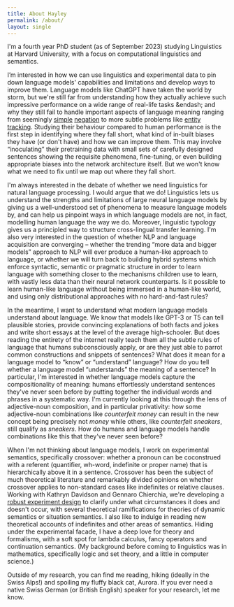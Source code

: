 ```yaml
---
title: About Hayley
permalink: /about/
layout: single
---
```


I'm a fourth year PhD student (as of September 2023) studying Linguistics at Harvard University, with a focus on computational linguistics and semantics.

I’m interested in how we can use linguistics and experimental data to pin down language models' capabilities and limitations and develop ways to improve them. 
Language models like ChatGPT have taken the world by storm, but we're still far from understanding how they actually achieve such impressive performance on a wide range of real-life tasks &endash; and why they still fail to handle important aspects of language meaning ranging from seemingly [simple](http://arxiv.org/abs/2306.08189) [negation](https://aclanthology.org/2022.coling-1.272) to more subtle problems like [entity tracking](https://arxiv.org/abs/2305.02363). Studying their behaviour compared to human performance is the first step in identifying where they fall short, what kind of in-built biases they have (or don't have) and how we can improve them. This may involve &ldquo;inoculating&rdquo; their pretraining data with small sets of carefully designed sentences showing the requisite phenomena, fine-tuning, or even building appropriate biases into the network architecture itself. But we won't know what we need to fix until we map out where they fall short.


I'm always interested in the debate of whether we need linguistics for natural language processing. I would argue that we do! Linguistics lets us understand the strengths and limitations of large neural language models by giving us a well-understood set of phenomena to measure language models by, and can help us pinpoint ways in which language models are not, in fact, modelling human language the way we do.
Moreover, linguistic typology gives us a principled way to structure cross-lingual transfer learning. 
I'm also very interested in the question of whether NLP and language acquisition are converging &ndash; whether the trending &ldquo;more data and bigger models&rdquo; approach to NLP will ever produce a human-like approach to language, or whether we will turn back to building hybrid systems which enforce syntactic, semantic or pragmatic structure in order to learn language with something closer to the mechanisms children use to learn, with vastly less data than their neural network counterparts. Is it possible to learn human-like language without being immersed in a human-like world, and using only distributional approaches with no hard-and-fast rules?

In the meantime, I want to understand what modern language models understand about language. We know that models like GPT-3 or T5 can tell plausible stories, provide convincing explanations of both facts and jokes and write short essays at the level of the average high-schooler. But does reading the entirety of the internet really teach them all the subtle rules of language that humans subconsciously apply, or are they just able to parrot common constructions and snippets of sentences? What does it mean for a language model to &ldquo;know&rdquo; or &ldquo;understand&rdquo; language? How do you tell whether a language model &ldquo;understands&rdquo; the meaning of a sentence? 
In particular, I'm interested in whether language models capture the compositionality of
 meaning: humans effortlessly understand sentences they've never seen before by putting 
together the individual words and phrases in a systematic way. I'm currently looking at 
this through the lens of adjective-noun composition, and in particular privativity: how 
some adjective-noun combinations like _counterfeit money_ can result in the new concept being precisely not _money_ while others, like _counterfeit sneakers_, still qualify as _sneakers_. How do humans and language models handle combinations like this that they've never seen before?

When I'm not thinking about language models, I work on experimental semantics, specifically crossover: whether a pronoun can be coconstrued with a referent (quantifier, wh-word, indefinite or proper name) that is hierarchically above it in a sentence. Crossover has been the subject of much theoretical literature and remarkably divided opinions on whether crossover applies to non-standard cases like indefinites or relative clauses. Working with Kathryn Davidson and Gennaro Chierchia, we're developing a [robust experiment design](/assets/publications/Ross-et-al_SuB_Crossover_Proceedings.pdf) to clarify under what circumstances it does and doesn't occur, with several theoretical ramifications for theories of dynamic semantics or situation semantics.
I also like to indulge in reading new theoretical accounts of indefinites and other areas of semantics. Hiding under the experimental facade, I have a deep love for theory and formalisms, with a soft spot for lambda calculus, fancy operators and continuation semantics. (My background before coming to linguistics was in mathematics, specifically logic and set theory, and a little in computer science.)

Outside of my research, you can find me reading, hiking (ideally in the Swiss Alps!) and spoiling my fluffy black cat, Aurora. If you ever need a native Swiss German (or British English) speaker for your research, let me know.

